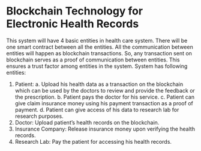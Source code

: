 # Blockchain Technology for Electronic Health Records
This system will have 4 basic entities in health care system. There will be one smart contract between all the entities. All the communication between entities will happen as blockchain transactions. So, any transaction sent on blockchain serves as a proof of communication between entities. This ensures a trust factor among entities in the system.
System has following entities:
1.	Patient:
a.	Upload his health data as a transaction on the blockchain which can be used by the doctors to review and provide the feedback or the prescription. 
b.	Patient pays the doctor for his service. 
c.	Patient can give claim insurance money using his payment transaction as a proof of payment.
d.	Patient can give access of his data to research lab for research purposes.
2. Doctor: Upload patient’s health records on the blockchain. 
3. Insurance Company: Release insurance money upon verifying the health records. 
4. Research Lab: Pay the patient for accessing his health records. 
